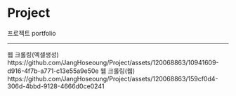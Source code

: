 # Project
프로젝트 portfolio
<hr>
웹 크롤링(엑셀생성)<br>
https://github.com/JangHoseoung/Project/assets/120068863/10941609-d916-4f7b-a771-c13e55a9e50e
웹 크롤링(웹)<br>
https://github.com/JangHoseoung/Project/assets/120068863/159cf0d4-306d-4bbd-9128-4666d0ce0241

